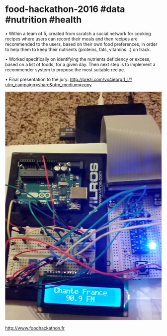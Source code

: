 # food-hackathon-2016 #data #nutrition #health

• Within a team of 5, created from scratch a social network for cooking recipes where users can record their meals and then recipes are recommended to the users, based on their own food preferences, in order to help them to keep their nutrients (proteins, fats, vitamins...) on track.

• Worked specifically on identifying the nutrients deficiency or excess, based on a list of foods, for a given day. Then next step is to implement a recommender system to propose the most suitable recipe.

• Final presentation to the jury: http://prezi.com/vx4iebrgi1_l/?utm_campaign=share&utm_medium=copy

![capture app](https://github.com/nicolasfguillaume/wifi-web-radio-iot-raspberrypi/blob/master/wifi-radio.jpg)

http://www.foodhackathon.fr
